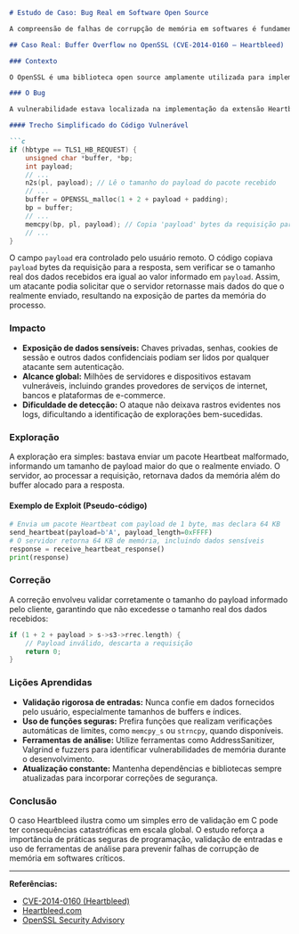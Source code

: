 ```markdown
# Estudo de Caso: Bug Real em Software Open Source

A compreensão de falhas de corrupção de memória em softwares é fundamental para o desenvolvimento de aplicações seguras. Neste estudo de caso, analisaremos um bug real ocorrido em um software open source amplamente utilizado, demonstrando como vulnerabilidades em C/C++ podem ser exploradas e quais lições podem ser aprendidas para evitar problemas semelhantes.

## Caso Real: Buffer Overflow no OpenSSL (CVE-2014-0160 – Heartbleed)

### Contexto

O OpenSSL é uma biblioteca open source amplamente utilizada para implementar protocolos de segurança como SSL e TLS. Em abril de 2014, foi descoberta uma vulnerabilidade crítica conhecida como **Heartbleed** (CVE-2014-0160), que permitia a leitura de memória do servidor por um atacante remoto, expondo informações sensíveis como chaves privadas, senhas e dados de usuários.

### O Bug

A vulnerabilidade estava localizada na implementação da extensão Heartbeat do protocolo TLS. O problema era um **buffer over-read** causado por uma validação inadequada do tamanho do payload recebido.

#### Trecho Simplificado do Código Vulnerável

```c
if (hbtype == TLS1_HB_REQUEST) {
    unsigned char *buffer, *bp;
    int payload;
    // ...
    n2s(pl, payload); // Lê o tamanho do payload do pacote recebido
    // ...
    buffer = OPENSSL_malloc(1 + 2 + payload + padding);
    bp = buffer;
    // ...
    memcpy(bp, pl, payload); // Copia 'payload' bytes da requisição para a resposta
    // ...
}
```

O campo `payload` era controlado pelo usuário remoto. O código copiava `payload` bytes da requisição para a resposta, sem verificar se o tamanho real dos dados recebidos era igual ao valor informado em `payload`. Assim, um atacante podia solicitar que o servidor retornasse mais dados do que o realmente enviado, resultando na exposição de partes da memória do processo.

### Impacto

- **Exposição de dados sensíveis:** Chaves privadas, senhas, cookies de sessão e outros dados confidenciais podiam ser lidos por qualquer atacante sem autenticação.
- **Alcance global:** Milhões de servidores e dispositivos estavam vulneráveis, incluindo grandes provedores de serviços de internet, bancos e plataformas de e-commerce.
- **Dificuldade de detecção:** O ataque não deixava rastros evidentes nos logs, dificultando a identificação de explorações bem-sucedidas.

### Exploração

A exploração era simples: bastava enviar um pacote Heartbeat malformado, informando um tamanho de payload maior do que o realmente enviado. O servidor, ao processar a requisição, retornava dados da memória além do buffer alocado para a resposta.

#### Exemplo de Exploit (Pseudo-código)

```python
# Envia um pacote Heartbeat com payload de 1 byte, mas declara 64 KB
send_heartbeat(payload=b'A', payload_length=0xFFFF)
# O servidor retorna 64 KB de memória, incluindo dados sensíveis
response = receive_heartbeat_response()
print(response)
```

### Correção

A correção envolveu validar corretamente o tamanho do payload informado pelo cliente, garantindo que não excedesse o tamanho real dos dados recebidos:

```c
if (1 + 2 + payload > s->s3->rrec.length) {
    // Payload inválido, descarta a requisição
    return 0;
}
```

### Lições Aprendidas

- **Validação rigorosa de entradas:** Nunca confie em dados fornecidos pelo usuário, especialmente tamanhos de buffers e índices.
- **Uso de funções seguras:** Prefira funções que realizam verificações automáticas de limites, como `memcpy_s` ou `strncpy`, quando disponíveis.
- **Ferramentas de análise:** Utilize ferramentas como AddressSanitizer, Valgrind e fuzzers para identificar vulnerabilidades de memória durante o desenvolvimento.
- **Atualização constante:** Mantenha dependências e bibliotecas sempre atualizadas para incorporar correções de segurança.

### Conclusão

O caso Heartbleed ilustra como um simples erro de validação em C pode ter consequências catastróficas em escala global. O estudo reforça a importância de práticas seguras de programação, validação de entradas e uso de ferramentas de análise para prevenir falhas de corrupção de memória em softwares críticos.

---

**Referências:**

- [CVE-2014-0160 (Heartbleed)](https://cve.mitre.org/cgi-bin/cvename.cgi?name=CVE-2014-0160)
- [Heartbleed.com](https://heartbleed.com/)
- [OpenSSL Security Advisory](https://www.openssl.org/news/secadv/20140407.txt)
```
